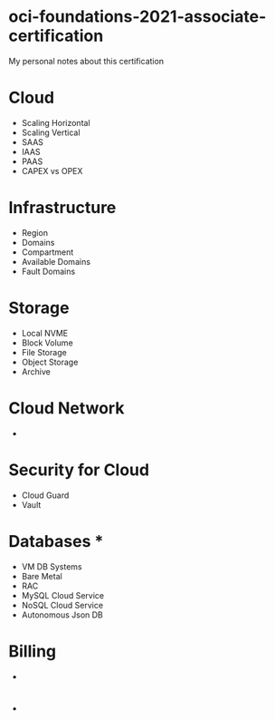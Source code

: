 # oci-foundations-2021-associate-certification
My personal notes about this certification


# Cloud
- Scaling Horizontal
- Scaling Vertical
- SAAS
- IAAS
- PAAS
- CAPEX vs OPEX

# Infrastructure
- Region
- Domains
- Compartment
- Available Domains
- Fault Domains

# Storage
- Local NVME
- Block Volume
- File Storage
- Object Storage
- Archive

# Cloud Network
-
# Security for Cloud
- Cloud Guard
- Vault

# Databases *
- VM DB Systems
- Bare Metal
- RAC
- MySQL Cloud Service
- NoSQL Cloud Service
- Autonomous Json DB
# Billing
-
#
-
